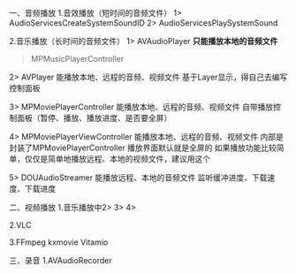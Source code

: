 一、音频播放
1.音效播放（短时间的音频文件）
1> AudioServicesCreateSystemSoundID
2> AudioServicesPlaySystemSound

2.音乐播放（长时间的音频文件）
1> AVAudioPlayer
**只能播放本地的音频文件**
>MPMusicPlayerController


2> AVPlayer
能播放本地、远程的音频、视频文件
基于Layer显示，得自己去编写控制面板

3> MPMoviePlayerController
能播放本地、远程的音频、视频文件
自带播放控制面板（暂停、播放、播放进度、是否要全屏）

4> MPMoviePlayerViewController
能播放本地、远程的音频、视频文件
内部是封装了MPMoviePlayerController
播放界面默认就是全屏的
如果播放功能比较简单，仅仅是简单地播放远程、本地的视频文件，建议用这个

5> DOUAudioStreamer
能播放远程、本地的音频文件
监听缓冲进度、下载速度、下载进度

二、视频播放
1.音乐播放中2> 3> 4>

2.VLC

3.FFmpeg
kxmovie
Vitamio

三、录音
1.AVAudioRecorder